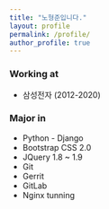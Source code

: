 ```yaml
---
title: "노형준입니다."
layout: profile
permalink: /profile/
author_profile: true
---
```


<!-- # 노형준입니다. -->
### Working at
* 삼성전자 (2012-2020)

### Major in
* Python - Django
* Bootstrap CSS 2.0
* JQuery 1.8 ~ 1.9
* Git
* Gerrit
* GitLab
* Nginx tunning
